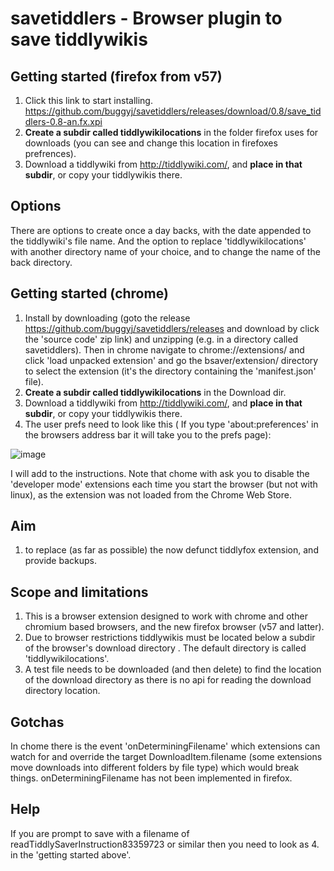 # savetiddlers - Browser plugin to save tiddlywikis

## Getting started (firefox from v57)
1. Click this link to start installing.
https://github.com/buggyj/savetiddlers/releases/download/0.8/save_tiddlers-0.8-an.fx.xpi
2. **Create a subdir called tiddlywikilocations** in the folder firefox uses for downloads (you can see and change this location in firefoxes prefrences). 
3. Download a tiddlywiki from http://tiddlywiki.com/, and **place in that subdir**, or copy your tiddlywikis there.

## Options
There are options to create once a day backs, with the date appended to the tiddlywiki's file name. And the option to replace 'tiddlywikilocations' with another directory name of your choice, and to change the name of the back directory.

## Getting started (chrome)
1. Install by downloading (goto the release https://github.com/buggyj/savetiddlers/releases and download by click the 'source code' zip link) and unzipping (e.g. in a directory called savetiddlers). Then in chrome navigate to chrome://extensions/ and click 'load unpacked extension' and go the bsaver/extension/ directory to select the extension (it's the directory containing the 'manifest.json' file).
2. **Create a subdir called tiddlywikilocations** in the Download dir. 
3. Download a tiddlywiki from http://tiddlywiki.com/, and **place in that subdir**, or copy your tiddlywikis there.
4.  The user prefs need to look like this ( If you type 'about:preferences' in the browsers address bar it will take you to the prefs page):

![image](https://user-images.githubusercontent.com/2855795/35642235-cfaf2e86-06c2-11e8-8e56-35f08d4d20b0.png)

I will add to the instructions.
Note that chome with ask you to disable the 'developer mode' extensions each time you start the browser (but not with linux), as the extension was not loaded from the Chrome Web Store.

## Aim
1. to replace (as far as possible) the now defunct tiddlyfox extension, and provide backups.

## Scope and limitations
1. This is a browser extension designed to work with chrome and other chromium based browsers, and the new firefox browser (v57 and latter).
2. Due to browser restrictions tiddlywikis must be located below a subdir of the browser's download directory . The default  directory is called 'tiddlywikilocations'.
3. A test file needs to be downloaded (and then delete) to find the location of the download directory as there is no api for reading the download directory location.

## Gotchas
In chome there is the event 'onDeterminingFilename' which extensions can watch for and override the target DownloadItem.filename (some extensions move downloads into different folders by file type) which would break things. 
onDeterminingFilename has not been implemented in firefox.

## Help
If you are prompt to save with a filename of readTiddlySaverInstruction83359723 or similar then you need to look as 4. in the 'getting started above'.

